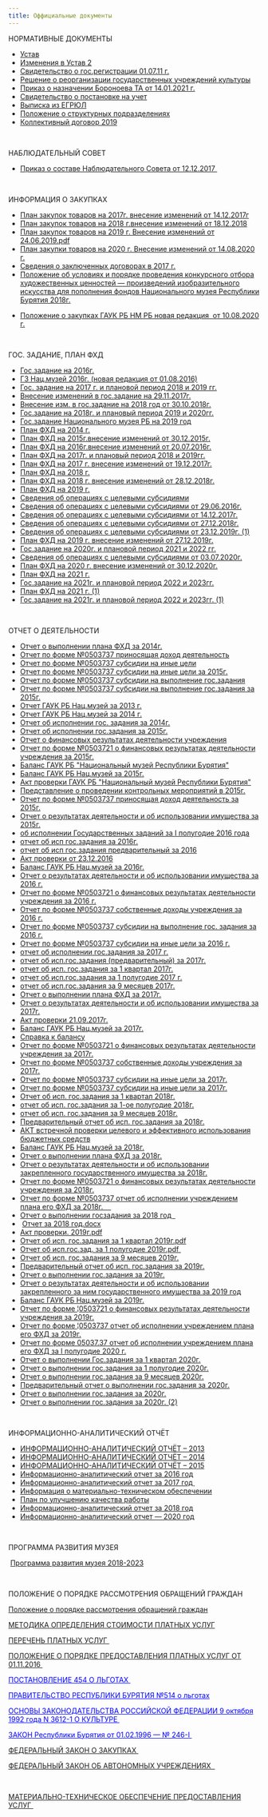 ```yaml
---
title: Оффициальные документы
---
```


<article>

<p>НОРМАТИВНЫЕ ДОКУМЕНТЫ</p>
<ul>
<li><a href="http://muzeyrb.ru/wp-content/uploads/2015/10/ustav.pdf" title="">Устав</a></li>
<li><a href="http://muzeyrb.ru/wp-content/uploads/2015/10/izmenenie-ustav-2.pdf" title="">Изменения в Устав 2</a></li>
<li><a href="http://muzeyrb.ru/wp-content/uploads/2015/10/svvo_gosreg.rar" title="">Свидетельство о гос.регистрации 01.07.11 г.</a></li>
<li><a href="http://muzeyrb.ru/wp-content/uploads/2015/10/reshenii_o_sozdanii.rar" title="">Решение о реорганизации государственных учреждений культуры</a></li>
<li><a href="http://2020.muzeyrb.ru/wp-content/uploads/2021/01/Prikaz-o-naznachenii-Boronoevoy-T.A.-14.01.2021.pdf">Приказ о назначении Бороноева ТА от 14.01.2021 г.</a></li>
<li><a href="http://muzeyrb.ru/wp-content/uploads/2015/10/svidetelstvo_postanovke_uchet.rar" title="">Свидетельство о постановке на учет</a></li>
<li><a href="http://muzeyrb.ru/wp-content/uploads/2015/10/vipiskaEGRUL.rar" title="">Выписка из ЕГРЮЛ</a></li>
<li><a href="http://muzeyrb.ru/wp-content/uploads/2020/09/polozhenie-o-strukturnykh-podrazdeleniyakh.pdf">Положение о структурных подразделениях</a></li>
<li><a href="http://muzeyrb.ru/wp-content/uploads/2020/01/koldogovor-2019-dlya-stenda-1.pdf">Коллективный договор 2019</a></li>
</ul>
<p>&nbsp;</p>
<p>НАБЛЮДАТЕЛЬНЫЙ СОВЕТ</p>
<ul>
<li><a href="http://muzeyrb.ru/wp-content/uploads/2018/02/prikaz-o-sostave-Nablyudatelnogo-Soveta-ot-12.12.2017.pdf">Приказ о составе Наблюдательного Совета от 12.12.2017&nbsp;</a></li>
</ul>
<p>&nbsp;</p>
<p>ИНФОРМАЦИЯ О ЗАКУПКАХ</p>
<ul>
<li><a href="http://muzeyrb.ru/wp-content/uploads/2018/02/Plan-zakupok-tovarov-na-2017g.vnesenie-izmeneniy-ot-14.12.2017.pdf">План закупок товаров на 2017г. внесение изменений от 14.12.2017г</a></li>
<li><a href="http://muzeyrb.ru/wp-content/uploads/2019/01/Plan-zakupok-tovarov-na-2018-g.vnesenie-izmeneniy-ot-18.12.2018.pdf">План закупок товаров на 2018 г.внесение изменений от 18.12.2018</a></li>
<li><a class="acf-file-name" href="http://muzeyrb.ru/wp-content/uploads/2019/07/Plan-zakupok-tovarov-na-2019-g.-vnesenie-izmeneniy-ot-24.06.2019.pdf" target="_blank" rel="noopener noreferrer">План закупок товаров на 2019 г. Внесение изменений от 24.06.2019.pdf</a></li>
<li><a href="http://muzeyrb.ru/wp-content/uploads/2020/09/Plan-zakupok-tovarov-na-2020g.-vnesenie-izmeneniy-ot-14.08.2020g.pdf">План закупки товаров на 2020 г. Внесение изменений от 14.08.2020 г.</a></li>
<li><a href="http://muzeyrb.ru/wp-content/uploads/2015/10/Svedeniya-o-zaklyuchennykh-dogovorakh-v-2017-godu.docx">Сведения о заключенных договорах в 2017 г.</a></li>
<li><a href="http://muzeyrb.ru/wp-content/uploads/2018/06/POLOZHENIE-konkursnogo-otbora-proizv.-izo-iskusstva-dlya-NMRB.-DPI-1.doc">Положение об условиях и порядке проведения конкурсного отбора художественных ценностей — произведений изобразительного искусства для пополнения фондов Национального музея Республики Бурятия 2018г.</a></li>
<li>
<div id="aligner">
<p><a href="http://muzeyrb.ru/wp-content/uploads/2020/08/Polozhenie-o-zakupkakh-GAUK-RB-NM-RB-novaya-redakciya-10.08.2020g.df_.pdf"><span title="Положение о закупках ГАУК РБ НМ РБ (новая редакция 10.08.2020г.)df.pdf"><span title="Положение о закупках ГАУК РБ НМ РБ (новая редакция 10.08.2020г.)df.pdf">Положение о закупках ГАУК РБ НМ РБ новая редакция&nbsp; от 10.08.2020 г.</span></span></a></p>
<div id="pageselector-container">
<div id="row-container">&nbsp;</div>
</div>
</div>
</li>
</ul>
<p>ГОС. ЗАДАНИЕ, ПЛАН ФХД</p>
<ul>
<li><a href="http://muzeyrb.ru/wp-content/uploads/2015/10/gos.zadanie-na-2016-god.pdf" title="">Гос.задание на 2016г.</a></li>
<li><a href="http://muzeyrb.ru/wp-content/uploads/2015/10/GZ-nac.muzey-2016.pdf" title="">ГЗ Нац.музей 2016г. (новая редакция от 01.08.2016)</a></li>
<li><a href="http://muzeyrb.ru/wp-content/uploads/2015/10/Gos.-zadanie-na-2017-g.-i-planovoy-period-2018-i-2019-gg.pdf" title="">Гос. задание на 2017 г. и плановой период 2018 и 2019 гг.</a></li>
<li><a href="http://muzeyrb.ru/wp-content/uploads/2018/02/vnesenie-izmeneniy-v-gos.zadanie-na-29.11.2017g.pdf">Внесение изменений в гос.задание на 29.11.2017г.</a></li>
<li><a href="http://muzeyrb.ru/wp-content/uploads/2018/11/Vnesenie-izm.-v-gos.zadanie-na-2018-god-ot-30.10.2018g.pdf">Внесение изм. в гос.задание на 2018 год от 30.10.2018г.</a></li>
<li><a href="http://muzeyrb.ru/wp-content/uploads/2018/09/Gos.zadanie-na-2018g.-i-planovoy-period-2019-i-2020gg.pdf">Гос.задание на 2018г. и плановый период 2019 и 2020гг.</a></li>
<li><a href="http://muzeyrb.ru/wp-content/uploads/2019/01/Gos.zadanie-Nac-muzey-na-2019-god.pdf">Гос.задание Национального музея РБ на 2019 год</a></li>
<li><a href="http://muzeyrb.ru/wp-content/uploads/2015/10/plan-FXD-na-2014.pdf" title="">План ФХД на 2014 г.</a></li>
<li><a href="http://muzeyrb.ru/wp-content/uploads/2015/10/plan-FXD-na-2015-god.-vnesenie-izmenenii-ot-30.12.2015-goda.pdf" title="">План ФХД на 2015г.внесение изменений от 30.12.2015г.</a></li>
<li><a href="http://muzeyrb.ru/wp-content/uploads/2015/10/plan-fxd-na-2016-vnesenie-izmenenii-20.07.2016.pdf" title="">План ФХД на 2016г.внесение изменений от 20.07.2016г.</a></li>
<li><a href="http://muzeyrb.ru/wp-content/uploads/2015/10/Plan-FKHD-na-2017g.-i-planovyy-period-2018-i-2019gg.pdf" title="">План ФХД на 2017г. и плановый период 2018 и 2019гг.</a></li>
<li><a href="http://muzeyrb.ru/wp-content/uploads/2018/02/Plan-FKHD-na-2017-g.-vnesenie-izmeneniy-ot-19.12.2017g.pdf">План ФХД на 2017 г. внесение изменений от 19.12.2017г.</a></li>
<li><a href="http://muzeyrb.ru/wp-content/uploads/2018/09/Plan-FKHD-na-2018-g.pdf">План ФХД на 2018 г.</a></li>
<li><a href="http://muzeyrb.ru/wp-content/uploads/2019/01/Plan-FKHD-na-2018-g.-vnesenie-izmeneniy-ot-28.12.2018g.pdf">План ФХД на 2018 г. внесение изменений от 28.12.2018г.</a></li>
<li><a href="http://muzeyrb.ru/wp-content/uploads/2019/01/Plan-FKHD-na-2019-g.pdf">План ФХД на 2019 г.</a></li>
<li><a href="http://muzeyrb.ru/wp-content/uploads/2015/10/Svedenia-ob-operaciah-s-celevimi-cubcidiami.pdf" title="">Сведения об операциях с целевыми субсидиями</a></li>
<li><a href="http://muzeyrb.ru/wp-content/uploads/2015/10/cvedenia-s-celevimi-subsidiami.pdf" title="">Сведения об операциях с целевыми субсидиями от 29.06.2016г.</a></li>
<li><a href="http://muzeyrb.ru/wp-content/uploads/2018/02/Svedeniya-ob-operaciyakh-s-celevymi-subsidiyami-ot-14.12.2017g.pdf">Сведения об операциях с целевыми субсидиями от 14.12.2017г.</a></li>
<li><a href="http://muzeyrb.ru/wp-content/uploads/2019/01/Svedeniya-ob-operaciyakh-s-celevymi-subsidiyami-ot-27.12.2018g.pdf">Сведения об операциях с целевыми субсидиями от 27.12.2018г.</a></li>
<li><a href="http://muzeyrb.ru/wp-content/uploads/2019/12/Svedeniya-ob-operaciyakh-s-celevymi-subsidiyami-ot-23.12.2019g.-1.pdf">Сведения об операциях с целевыми субсидиями от 23.12.2019г. (1)</a></li>
<li><a href="http://muzeyrb.ru/wp-content/uploads/2020/01/Plan-FKHD-na-2019-g.-vnesenie-izmeneniy-ot-27.12.2019g.pdf">План ФХД на 2019 г. внесение изменений от 27.12.2019г.</a></li>
<li><a href="http://muzeyrb.ru/wp-content/uploads/2020/12/Gos.zadanie-na-2020g.-vnesenie-izmeneniy-ot-04.12.2020g.pdf">Гос.задание на 2020г. и плановой период 2021 и 2022 гг.</a></li>
<li><a href="http://muzeyrb.ru/wp-content/uploads/2020/07/Svedeniya-ob-operaciyakh-s-celevymi-subsidiyami-ot-03.07.2020g.pdf">Сведения об операциях с целевыми субсидиями от 03.07.2020г.</a></li>
<li><a href="http://2020.muzeyrb.ru/wp-content/uploads/2021/01/Plan-FKHD-na-2020-g.-vnesenie-izmeneniy-ot-30.12.2020g.-2.pdf">План ФХД на 2020 г. внесение изменений от 30.12.2020г.</a></li>
<li><a href="http://2020.muzeyrb.ru/wp-content/uploads/2021/01/Gos.zadanie-na-2021g.-i-planovoy-period-2022-i-2023gg.pdf">План ФХД на 2021 г.</a></li>
<li><a href="http://2020.muzeyrb.ru/wp-content/uploads/2021/01/Gos.zadanie-na-2021g.-i-planovoy-period-2022-i-2023gg.pdf">Гос.задание на 2021г. и плановой период 2022 и 2023гг.</a></li>
<li><a class="row-title" href="http://2020.muzeyrb.ru/wp-content/uploads/2021/01/Plan-FKHD-na-2021-g.-1.pdf" aria-label="«План ФХД на 2021 г. (1)» (Изменить)">План ФХД на 2021 г. (1)</a></li>
<li><a class="row-title" href="http://2020.muzeyrb.ru/wp-content/uploads/2021/01/Gos.zadanie-na-2021g.-i-planovoy-period-2022-i-2023gg.-1.pdf" aria-label="«Гос.задание на 2021г. и плановой период 2022 и 2023гг. (1)» (Изменить)">Гос.задание на 2021г. и плановой период 2022 и 2023гг. (1)</a></li>
</ul>
<p>&nbsp;</p>
<p>ОТЧЕТ О ДЕЯТЕЛЬНОСТИ</p>
<ul>
<li><a href="http://muzeyrb.ru/wp-content/uploads/2015/10/otchet-o-vipolnenii-plana-FXD-za-2014.pdf" title="">Отчет о выполнении плана ФХД за 2014г.</a></li>
<li><a href="http://muzeyrb.ru/wp-content/uploads/2015/10/otchet-ob-ispolnenii-plana-FXD-prinosiashia-dohod-deiatelnost.pdf" title="">Отчет по форме №0503737 приносящая доход деятельность</a></li>
<li><a href="http://muzeyrb.ru/wp-content/uploads/2015/10/otchet-ob-ispolnenii-plana-FXD-subsidii-na-inie-celi.pdf" title="">Отчет по форме №0503737 субсидии на иные цели</a></li>
<li><a href="http://muzeyrb.ru/wp-content/uploads/2015/10/otchot-N0503737-subsidii-na-inmenenie-2015.pdf" title="">Отчет по форме №0503737 субсидии на иные цели за 2015г.</a></li>
<li><a href="http://muzeyrb.ru/wp-content/uploads/2015/10/otchet-ob-ispolnenii-plana-FXD-subsidii-na-vipolnenie-gos.zadania.pdf" title="">Отчет по форме №0503737 субсидии на выполнение гос.задания</a></li>
<li><a href="http://muzeyrb.ru/wp-content/uploads/2015/10/otchot-N0503737-subsidii-2015.pdf" title="">Отчет по форме №0503737 субсидии на выполнение гос.задания за 2015г.</a></li>
<li><a href="http://muzeyrb.ru/wp-content/uploads/2015/10/otchet-GAUK-RB-Nac.musey-za-2013.pdf" title="">Отчет ГАУК РБ Нац.музей за 2013 г.</a></li>
<li><a href="http://muzeyrb.ru/wp-content/uploads/2015/10/otchet-GAUK-RB-Nac.musey-za-2014.pdf" title="">Отчет ГАУК РБ Нац.музей за 2014 г.</a></li>
<li><a href="http://muzeyrb.ru/wp-content/uploads/2015/10/otchot-ob-ispolnenii-gos.zadania-za-2014.pdf" title="">Отчет об исполнении гос. задания за 2014г.</a></li>
<li><a href="http://muzeyrb.ru/wp-content/uploads/2015/10/otchet-gos.zadania-2015.pdf" title="">Отчет об исполнении гос.задания за 2015г.</a></li>
<li><a href="http://muzeyrb.ru/wp-content/uploads/2015/10/otchot-o-finansovih-rezultatoh-deiatelnosti-uchregdenia.pdf" title="">Отчет о финансовых результатах деятельности учреждения</a></li>
<li><a href="http://muzeyrb.ru/wp-content/uploads/2015/10/otchet-N0503721-o-finansovih-rezultatah-2015.pdf" title="">Отчет по форме №0503721 о финансовых результатах деятельности учреждения за 2015г.</a></li>
<li><a href="http://muzeyrb.ru/wp-content/uploads/2015/10/balans.pdf" title="">Баланс ГАУК РБ "Национальный музей Республики Бурятия"</a></li>
<li><a href="http://muzeyrb.ru/wp-content/uploads/2015/10/balans-GAUK-RB-2015.pdf" title="">Баланс ГАУК РБ Нац.музей за 2015г.</a></li>
<li><a href="http://muzeyrb.ru/wp-content/uploads/2015/10/akt-provarki.pdf" title="">Акт проверки ГАУК РБ "Национальный музей Республики Бурятия"</a></li>
<li><a href="http://muzeyrb.ru/wp-content/uploads/2015/10/kontrolnie-meropriatie-2015.pdf" title="">Представление о проведении контрольных мероприятий в 2015г.</a></li>
<li><a href="http://muzeyrb.ru/wp-content/uploads/2015/10/otchot-N0503737-prinosiashi-dohod-2015.pdf" title="">Отчет по форме №0503737 приносящая доход деятельность за 2015г.</a></li>
<li><a href="http://muzeyrb.ru/wp-content/uploads/2015/10/Otchot-imushestva-2015.pdf" title="">Отчет о результатах деятельности и об использовании имущества за 2015г.</a></li>
<li><a href="http://muzeyrb.ru/wp-content/uploads/2015/10/ob-ispolnenii-Gosudarstvennykh-zadaniy-za-I-polugodie-2016-goda.pdf" title="">об исполнении Государственных заданий за I полугодие 2016 года</a></li>
<li><a href="http://muzeyrb.ru/wp-content/uploads/2015/10/otchet-ob-isp-gos.zadaniya-za-2016g.pdf" title="">отчет об исп гос.задания за 2016г.</a></li>
<li><a href="http://muzeyrb.ru/wp-content/uploads/2015/10/otchet-ob-isp-gos.zadaniya-predvaritelnyy-za-2016.pdf" title="">отчет об исп гос.задания предварительный за 2016</a></li>
<li><a href="http://muzeyrb.ru/wp-content/uploads/2015/10/Akt-proverki-ot-23.12.2016.pdf" title="">Акт проверки от 23.12.2016</a></li>
<li><a href="http://muzeyrb.ru/wp-content/uploads/2015/10/Balans-GAUK-RB-Nac.muzey-za-2016g.pdf" title="">Баланс ГАУК РБ Нац.музей за 2016г.</a></li>
<li><a href="http://muzeyrb.ru/wp-content/uploads/2015/10/Otchet-o-rezultatakh-deyatelnosti-i-ob-ispolzovanii-imushhestva-za-2016-g.pdf" title="">Отчет о результатах деятельности и об использовании имущества за 2016 г.</a></li>
<li><a href="http://muzeyrb.ru/wp-content/uploads/2015/10/Otchet-po-forme-N0503721-o-finansovykh-rezultatakh-deyatelnosti-uchrezhdeniya-za-2016-g.pdf" title="">Отчет по форме №0503721 о финансовых результатах деятельности учреждения за 2016 г.</a></li>
<li><a href="http://muzeyrb.ru/wp-content/uploads/2015/10/Otchet-po-forme-N0503737-sobstvennye-dokhody-uchrezhdeniya-za-2016-g.pdf" title="">Отчет по форме №0503737 собственные доходы учреждения за 2016 г.</a></li>
<li><a href="http://muzeyrb.ru/wp-content/uploads/2015/10/Otchet-po-forme-N0503737-subsidii-na-vypolnenie-gos.-zadaniya-za-2016-g.pdf" title="">Отчет по форме №0503737 субсидии на выполнение гос. задания за 2016 г.</a></li>
<li><a href="http://muzeyrb.ru/wp-content/uploads/2015/10/Otchet-po-forme-N0503737-subsidii-na-inye-celi-za-2016-g.pdf" title="">Отчет по форме №0503737 субсидии на иные цели за 2016 г.</a></li>
<li><a href="http://muzeyrb.ru/wp-content/uploads/2018/02/otchet-ob-isp-gos.zadaniya-za-2017-g.pdf">отчет об исполнении гос.задания за 2017 г.</a></li>
<li><a href="http://muzeyrb.ru/wp-content/uploads/2018/02/otchet-ob-isp.gos.zadaniya-predvaritelnyy-za-2017g.pdf">отчет об исп.гос.задания (предварительный) за 2017г.</a></li>
<li><a href="http://muzeyrb.ru/wp-content/uploads/2018/02/otchet-ob-isp.-gos.zadaniya-za-1-kvartal-2017g.pdf">отчет об исп. гос.задания за 1 квартал 2017г.</a></li>
<li><a href="http://muzeyrb.ru/wp-content/uploads/2018/02/otchet-ob-isp.gos.zadaniya-za-1-polugodie-2017-g.pdf">отчет об исп.гос.задания за 1 полугодие 2017 г.</a></li>
<li><a href="http://muzeyrb.ru/wp-content/uploads/2018/02/otchet-ob-isp.gos.zadaniya-za-9-mesyacev-2017g.pdf">отчет об исп.гос.задания за 9 месяцев 2017г.</a></li>
<li><a href="http://muzeyrb.ru/wp-content/uploads/2018/02/Otchet-o-vypolnenii-planaFKHD-za-2017g.pdf">Отчет о выполнении плана ФХД за 2017г.</a></li>
<li><a href="http://muzeyrb.ru/wp-content/uploads/2018/02/Otchet-o-rezultatakh-deyatelnosti-i-ob-ispolzovanii-imushhestva-za-2017g.pdf">Отчет о результатах деятельности и об использовании имущества за 2017г.</a></li>
<li><a href="http://muzeyrb.ru/wp-content/uploads/2018/02/akt-proverki.pdf">Акт проверки 21.09.2017г.</a></li>
<li><a href="http://muzeyrb.ru/wp-content/uploads/2018/02/Balans-GAUK-RB-Nac.muzey-za-2017g.pdf">Баланс ГАУК РБ Нац.музей за 2017г.</a></li>
<li><a href="http://muzeyrb.ru/wp-content/uploads/2018/02/spravka-k-balansu.pdf">Справка к балансу</a></li>
<li><a href="http://muzeyrb.ru/wp-content/uploads/2018/02/Otchet-po-forme-N0503721-o-finansovykh-rezultatakh-deyatelnosti-uchrezhdeniya-za-2017g.pdf">Отчет по форме №0503721 о финансовых результатах деятельности учреждения за 2017г.</a></li>
<li><a href="http://muzeyrb.ru/wp-content/uploads/2018/02/Otchet-po-forme-N0503737-sobstvennye-dokhody-uchrezhdeniya-za-2017g.pdf">Отчет по форме №0503737 собственные доходы учреждения за 2017г.</a></li>
<li><a href="http://muzeyrb.ru/wp-content/uploads/2018/02/Otchet-po-forme-N0503737-subsidii-na-inye-celi-za-2017g.pdf">Отчет по форме №0503737 субсидии на иные цели за 2017г.</a></li>
<li><a href="http://muzeyrb.ru/wp-content/uploads/2018/02/Otchet-po-forme-N0503737-subsidii-na-inye-celi-za-2017g-1.pdf">Отчет по форме №0503737 субсидии на иные цели за 2017г.</a></li>
<li><a href="http://muzeyrb.ru/wp-content/uploads/2018/09/otchet-ob-isp.-gos.zadaniya-za-1-kvartal-2018g.pdf">Отчет об исп. гос.задания за 1 квартал 2018г.</a></li>
<li><a href="http://muzeyrb.ru/wp-content/uploads/2018/09/otchet-ob-isp.-gos.zadaniya-za-1-oe-polugodie-2018g.pdf">отчет об исп. гос.задания за 1-ое полугодие 2018г.</a></li>
<li><a href="http://muzeyrb.ru/wp-content/uploads/2018/11/otchet-ob-isp.-gos.zadaniya-za-9-mesyacev-2018g.pdf">отчет об исп. гос.задания за 9 месяцев 2018г.</a></li>
<li><a href="http://muzeyrb.ru/wp-content/uploads/2019/01/Predvoritelnyy-otchet-ob-isp.-gos.zadaniya-za-2018g.pdf">Предварительный отчет об исп. гос.задания за 2018г.</a></li>
<li><a href="http://muzeyrb.ru/wp-content/uploads/2019/02/AKT-vstrechnoy-proverki-celevogo-i-yeffektivnogo-ispolzovaniya-byudzhetnykh-sredstv.pdf">АКТ встречной проверки целевого и эффективного использования бюджетных средств</a></li>
<li><a href="http://muzeyrb.ru/wp-content/uploads/2019/02/Balans-GAUK-RB-Nac.muzey-za-2018g.pdf">Баланс ГАУК РБ Нац.музей за 2018г.</a></li>
<li><a href="http://muzeyrb.ru/wp-content/uploads/2019/02/Otchet-o-vypolnenii-plana-FKHD-za-2018g.pdf">Отчет о выполнении плана ФХД за 2018г.</a></li>
<li><a href="http://muzeyrb.ru/wp-content/uploads/2019/02/Otchet-o-rezultatakh-deyatelnosti-i-ob-ispolzovanii-zakreplennogo-gosudarstvennogo-imushhestva-za-2018g.pdf">Отчет о результатах деятельности и об использовании закрепленного государственного имущества за 2018г.</a></li>
<li><a href="http://muzeyrb.ru/wp-content/uploads/2019/02/Otchet-po-forme-N0503721-o-finansovykh-rezultatakh-deyatelnosti-uchrezhdeniya-za-2018g.pdf">Отчет по форме №0503721 о финансовых результатах деятельности учреждения за 2018г.</a></li>
<li><a href="http://muzeyrb.ru/wp-content/uploads/2019/02/Otchet-po-forme-N0503737-otchet-ob-ispolnenii-uchrezhdeniem-plana-ego-FKHD-za-2018g.pdf">Отчет по форме №0503737 отчет об исполнении учреждением плана его ФХД за 2018г.&nbsp;&nbsp;&nbsp;&nbsp;</a></li>
<li><a class="acf-file-name" href="http://muzeyrb.ru/wp-content/uploads/2019/05/Otchet-o-vypolneniigos.zadaniya-za-2018g.pdf" target="_blank" rel="noopener noreferrer">Отчет о выполнении госзадания за 2018 год&nbsp;&nbsp;</a></li>
<li>&nbsp;<a class="acf-file-name" href="http://muzeyrb.ru/wp-content/uploads/2019/06/Otchet-za-2018-god_svodnyy-gotovyy.docx" target="_blank" rel="noopener noreferrer">Отчет за 2018 год.docx</a></li>
<li><a class="acf-file-name" href="http://muzeyrb.ru/wp-content/uploads/2019/07/AKT-proverki-2019g.pdf" target="_blank" rel="noopener noreferrer">Акт проверки. 2019г.pdf</a></li>
<li><a class="acf-file-name" href="http://muzeyrb.ru/wp-content/uploads/2019/07/otchet-ob-isp.-gos.zadaniya-za-1-kvartal-2019g.pdf" target="_blank" rel="noopener noreferrer">Отчет об исп. гос.задания за 1 квартал 2019г.pdf</a></li>
<li><a class="acf-file-name" href="http://muzeyrb.ru/wp-content/uploads/2019/07/otchet-ob-isp.-gos.zadaniya-za-1-polugodie-2019g-1.pdf" target="_blank" rel="noopener noreferrer">Отчет об исп.гос.зад. за 1 полугодие 2019г.pdf&nbsp;</a></li>
<li><a href="http://muzeyrb.ru/wp-content/uploads/2019/11/otchet-ob-isp.-gos.zadaniya-za-9-mesyacev-2019g-1.pdf">Отчет об исп. гос.задания за 9 месяцев 2019г.</a></li>
<li><a href="http://muzeyrb.ru/wp-content/uploads/2019/11/Predvaritelnyy-otchet-ob-isp.-gos.zadaniya-za-2019g-2.pdf">Предварительный отчет об исп. гос.задания за 2019г.</a></li>
<li><a href="http://muzeyrb.ru/wp-content/uploads/2020/01/Otchet-o-vypolnenii-gos.zadaniya-za-2019g.pdf">Отчет о выполнении гос.задания за 2019г.</a></li>
<li><a href="http://muzeyrb.ru/wp-content/uploads/2020/02/Otchet-o-rezultatakh-deyatelnosti-i-ob-ispolzovanii-zakreplennogo-za-nim-gosudarstvennogo-imushhestva-za-2019-god.pdf">Отчет о результатах деятельности и об использовании закрепленного за ним государственного имущества за 2019 год</a></li>
<li><a href="http://muzeyrb.ru/wp-content/uploads/2020/02/Balans-GAUK-RB-Nac.muzey-za-2019g.pdf">Баланс ГАУК РБ Нац.музей за 2019г.</a></li>
<li><a href="http://muzeyrb.ru/wp-content/uploads/2020/02/Otchet-po-forme-№0503721-o-finansovykh-rezultatakh-deyatelnosti-uchrezhdeniya-za-2019g.pdf">Отчет по форме ¦0503721 о финансовых результатах деятельности учреждения за 2019г.</a></li>
<li><a href="http://muzeyrb.ru/wp-content/uploads/2020/02/Otchet-po-forme-¦0503737-otchet-ob-ispolnenii-uchrezhdeniem-plana-ego-FKHD-za-2019g.pdf">Отчет по форме ¦0503737 отчет об исполнении учреждением плана его ФХД за 2019г.</a></li>
<li><a href="http://muzeyrb.ru/wp-content/uploads/2020/07/Otchet-o-vypolnenii-Gos.zadaniya-za-1-kvartal-2020g.pdf">Отчет по форме 05037.37 отчет об исполнении учреждением плана его ФХД за I полугодие 2020 г.</a></li>
<li><a href="http://muzeyrb.ru/wp-content/uploads/2020/07/Otchet-o-vypolnenii-Gos.zadaniya-za-1-kvartal-2020g-1.pdf">Отчет о выполнении Гос.задания за 1 квартал 2020г.</a>&nbsp;</li>
<li><a href="http://muzeyrb.ru/wp-content/uploads/2020/07/Otchet-o-vypolnenii-gos.zadaniya-za-1-polugodie-2020g.doc.pdf">Отчет о выполнении гос.задания за 1 полугодие 2020г.</a></li>
<li><a href="http://muzeyrb.ru/wp-content/uploads/2020/10/Otchet-o-vypolnenii-gos.zadaniya-za-9-mesyacev-2020g.pdf">Отчет о выполнении гос.задания за 9 месяцев 2020г.</a></li>
<li><a href="http://muzeyrb.ru/wp-content/uploads/2020/12/Predvaritelnyy-otchet-o-vypolnenii-gos.zadaniya-za-2020g.pdf">Предварительный отчет о выполнении гос.задания за 2020г.</a></li>
<li><a href="http://2020.muzeyrb.ru/wp-content/uploads/2021/01/Otchet-o-vypolnenii-gos.zadaniya-za-2020g.pdf">Отчет о выполнении гос.задания за 2020г.</a></li>
<li><a class="row-title" href="http://2020.muzeyrb.ru/wp-content/uploads/2021/01/Otchet-o-vypolnenii-gos.zadaniya-za-2020g.-2.pdf" aria-label="«Отчет о выполнении гос.задания за 2020г. (2)» (Изменить)">Отчет о выполнении гос.задания за 2020г. (2)</a></li>
</ul>
<p>&nbsp;</p>
<p>ИНФОРМАЦИОННО-АНАЛИТИЧЕСКИЙ ОТЧЁТ</p>
<ul>
<li><a href="http://muzeyrb.ru/wp-content/uploads/2015/10/Informacionno-analiticheski-otchot-2013.pdf" title="">ИНФОРМАЦИОННО-АНАЛИТИЧЕСКИЙ ОТЧЁТ – 2013</a></li>
<li><a href="http://muzeyrb.ru/wp-content/uploads/2015/10/Informacionno-analiticheski-otchot-2014.pdf" title="">ИНФОРМАЦИОННО-АНАЛИТИЧЕСКИЙ ОТЧЁТ – 2014</a></li>
<li><a href="http://muzeyrb.ru/wp-content/uploads/2015/10/Informacionno-analiticheski-otchot-2015.pdf" title="">ИНФОРМАЦИОННО-АНАЛИТИЧЕСКИЙ ОТЧЁТ – 2015</a></li>
<li><a href="http://muzeyrb.ru/wp-content/uploads/2015/10/Informacionno-analiticheskiy-otchet-za-2016-god.pdf">Информационно-аналитический отчет за 2016 год</a></li>
<li><a href="http://muzeyrb.ru/wp-content/uploads/2018/02/Informacionno-analiticheskiy-otchet-2017-g.docx">Информационно-аналитический отчет за 2017 год&nbsp;</a></li>
<li><a href="http://muzeyrb.ru/wp-content/uploads/2015/10/Informaciya-o-materialno-tekhnicheskom-obespechenii-1.docx">Информация о материально-техническом обеспечении</a></li>
<li><a href="http://muzeyrb.ru/wp-content/uploads/2018/10/Plan-po-uluchsheniyu-kachestva-raboty-4.docx">План по улучшению качества работы</a></li>
<li><a href="http://muzeyrb.ru/wp-content/uploads/2020/01/Informacionno-analiticheskiy-otchet-za-2018-god.docx">Информационно-аналитический отчет за 2018 год</a></li>
<li><a href="http://muzeyrb.ru/wp-content/uploads/2020/01/Informacionno-analiticheskiy-otchet-2020-god.docx">Информационно-аналитический отчет — 2020 год</a></li>
</ul>
<p>&nbsp;</p>
<p>ПРОГРАММА РАЗВИТИЯ МУЗЕЯ</p>
<p>&nbsp;<a href="http://muzeyrb.ru/wp-content/uploads/2018/10/Programma-razvitiya2018-2023.docx">Программа развития музея 2018-2023</a></p>
<p>&nbsp;</p>
<p>ПОЛОЖЕНИЕ О ПОРЯДКЕ РАССМОТРЕНИЯ ОБРАЩЕНИЙ ГРАЖДАН</p>
<p><a href="http://muzeyrb.ru/wp-content/uploads/2018/10/Polozhenie-o-poryadke-rassmotreniya-obrashheniy-grazhdan.pdf">Положение о порядке рассмотрения обращений граждан</a></p>
<p><a href="http://muzeyrb.ru/wp-content/uploads/2018/10/metodika-opredeleniya-stoimosti-platnykh-uslug.pdf">МЕТОДИКА ОПРЕДЕЛЕНИЯ СТОИМОСТИ ПЛАТНЫХ УСЛУГ</a></p>
<p><a href="http://muzeyrb.ru/wp-content/uploads/2018/10/perechen-platnykh-uslug.pdf">ПЕРЕЧЕНЬ ПЛАТНЫХ УСЛУГ&nbsp;</a></p>
<p><a href="http://muzeyrb.ru/wp-content/uploads/2018/10/polozhenie-o-poryadke-predostavleniya-platnykh-uslug-ot-01.11.2016g.pdf">ПОЛОЖЕНИЕ О ПОРЯДКЕ ПРЕДОСТАВЛЕНИЯ ПЛАТНЫХ УСЛУГ ОТ 01.11.2016&nbsp;</a></p>
<p><span style="color: #0000ff;"><a style="color: #0000ff;" href="http://muzeyrb.ru/wp-content/uploads/2018/10/Postanovlenie-454-o-lgotakh.pdf">ПОСТАНОВЛЕНИЕ 454 О ЛЬГОТАХ&nbsp;</a></span></p>
<p><span style="color: #0000ff;"><a style="color: #0000ff;" href="http://muzeyrb.ru/wp-content/uploads/2018/10/PRAVITELSTVO-RESPUBLIKI-BURYATIYA-N514-o-lgotakh.doc">ПРАВИТЕЛЬСТВО РЕСПУБЛИКИ БУРЯТИЯ №514 о льготах</a></span></p>
<p><span style="color: #0000ff;"><a style="color: #0000ff;" href="http://minkultrb.ru/ministry/documentation/osnovi.doc">ОСНОВЫ ЗАКОНОДАТЕЛЬСТВА РОССИЙСКОЙ ФЕДЕРАЦИИ 9 октября 1992 года N 3612-1 О КУЛЬТУРЕ&nbsp;</a></span></p>
<p><span style="color: #0000ff;"><a style="color: #0000ff;" href="http://minkultrb.ru/files/ZAKON_Respubliki_Burjatija_ot_01_02_1996_N_246-I[1].rtf">ЗАКОН Республики Бурятия от 01.02.1996 — № 246-I&nbsp;</a></span></p>
<p><a href="http://muzeyrb.ru/wp-content/uploads/2018/10/O-ZAKUPKAKH.docx">ФЕДЕРАЛЬНЫЙ ЗАКОН О ЗАКУПКАХ&nbsp;</a></p>
<p><a href="http://muzeyrb.ru/wp-content/uploads/2018/10/avtonomni.docx">ФЕДЕРАЛЬНЫЙ ЗАКОН ОБ АВТОНОМНЫХ УЧРЕЖДЕНИЯХ&nbsp;&nbsp;</a></p>
<p>&nbsp;</p>
<p><a href="http://muzeyrb.ru/2020/09/11/materialno-tekhnicheskoe-obespechenie/">МАТЕРИАЛЬНО-ТЕХНИЧЕСКОЕ ОБЕСПЕЧЕНИЕ ПРЕДОСТАВЛЕНИЯ УСЛУГ&nbsp;</a></p>
<p>&nbsp;</p>
<p>&nbsp;</p>
<p></p>
                                                    </article>